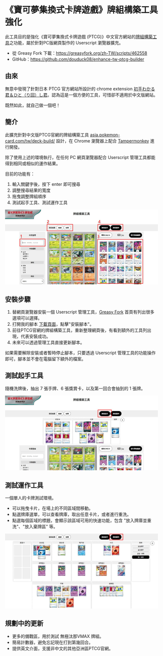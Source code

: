 # 《寶可夢集換式卡牌遊戲》牌組構築工具強化

此工具目的是強化《寶可夢集換式卡牌遊戲 (PTCG)》中文官方網站的[牌組構築工具](https://asia.pokemon-card.com/tw/deck-build/)之功能，屬於針對PC版網頁製作的 Userscript 瀏覽器擴充。

* 從 Greasy Fork 下載：https://greasyfork.org/zh-TW/scripts/462558
* GitHub：https://github.com/douduck08/enhance-tw-ptcg-builder

## 由來
無意中發現了針對日本 PTCG 官方網站所設計的 chrome extension [初手わかる君＆ひと（り回）し君](https://chrome.google.com/webstore/detail/jagbjncmdoaajjnkhnlndldommboicni)。認為這是一個方便的工具，可惜卻不適用於中文版網站。

既然如此，就自己做一個吧！

## 簡介
此擴充針對中文版PTCG官網的牌組構築工具 [asia.pokemon-card.com/tw/deck-build/](https://asia.pokemon-card.com/tw/deck-build/) 設計，在 Chrome 瀏覽器上配合 [Tampermonkey](https://chrome.google.com/webstore/detail/tampermonkey/dhdgffkkebhmkfjojejmpbldmpobfkfo) 進行開發。

除了使用上述的環境執行，在任何 PC 網頁瀏覽器配合 Userscript 管理工具都能得到相同或相似的運作結果。

目前的功能有：
1. 輸入關鍵字後，按下 enter 即可搜尋
1. 調整搜尋結果的寬度
1. 拖曳調整牌組順序
1. 測試起手工具、測試運作工具

![preview1](https://raw.githubusercontent.com/douduck08/enhance-tw-ptcg-builder/master/img/preview1.jpg)

## 安裝步驟
1. 替網頁瀏覽器安裝一個 Userscript 管理工具，[Greasy Fork](https://greasyfork.org/zh-TW) 首頁有列出很多選項可以選擇。
1. 打開我的腳本 [下載頁面](https://greasyfork.org/zh-TW/scripts/462558)，點擊"安裝腳本"。
1. 前往PTCG官網的牌組構築工具，重新整理網頁後，有看到額外的工具列出現，代表安裝成功。
1. 未來可以透過管理工具直接更新腳本。

如果需要解除安裝或者暫時停止腳本，只要透過 Userscript 管理工具的功能操作即可，腳本並不會在電腦留下額外的檔案。

## 測試起手工具
隨機洗牌後，抽出 7 張手牌、6 張獎賞卡，以及第一回合會抽到的 1 張牌。

![preview2](https://raw.githubusercontent.com/douduck08/enhance-tw-ptcg-builder/master/img/preview2.jpg)

## 測試運作工具
一個單人的卡牌測試環境。
* 可以拖曳卡片，在場上的不同區域間移動。
* 點選牌庫選單，可以查看牌庫，取出任意卡片，或者進行重洗。
* 點選每個區域的標題，會顯示該區域可用的快速功能，包含 "放入牌庫並重洗"、"放入棄牌區" 等。

![preview3](https://raw.githubusercontent.com/douduck08/enhance-tw-ptcg-builder/master/img/preview3.jpg)

## 規劃中的更新
* 更多的備戰區，用於測試 無極汰那VMAX 牌組。
* 簡易計數器，避免忘記現在打到第幾回合。
* 提供英文介面，支援非中文的其他亞洲區PTCG官網。